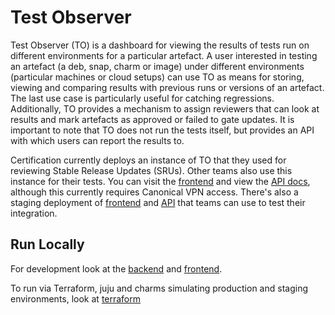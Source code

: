 # Test Observer

Test Observer (TO) is a dashboard for viewing the results of tests run on different environments for a particular artefact. A user interested in testing an artefact (a deb, snap, charm or image) under different environments (particular machines or cloud setups) can use TO as means for storing, viewing and comparing results with previous runs or versions of an artefact. The last use case is particularly useful for catching regressions. Additionally, TO provides a mechanism to assign reviewers that can look at results and mark artefacts as approved or failed to gate updates. It is important to note that TO does not run the tests itself, but provides an API with which users can report the results to.

Certification currently deploys an instance of TO that they used for reviewing Stable Release Updates (SRUs). Other teams also use this instance for their tests. You can visit the [frontend](https://test-observer.canonical.com/) and view the [API docs](https://test-observer-api.canonical.com/docs), although this currently requires Canonical VPN access. There's also a staging deployment of [frontend](https://test-observer-staging.canonical.com/) and [API](https://test-observer-api-staging.canonical.com/docs) that teams can use to test their integration.

## Run Locally

For development look at the [backend](/backend/README.md) and [frontend](/frontend/README.md).

To run via Terraform, juju and charms simulating production and staging environments, look at [terraform](README.md)
